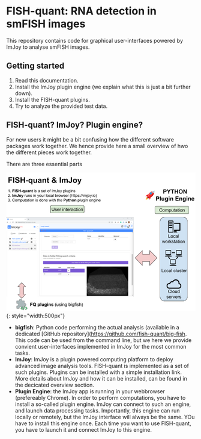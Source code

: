# FISH-quant: RNA detection in smFISH images

This repository contains code for graphical user-interfaces powered by ImJoy
to analyse smFISH images. 

## Getting started ##

1. Read this documentation.
2. Install the ImJoy plugin engine (we explain what this is just a bit further down).
3. Install the FISH-quant plugins.
4. Try to analyze the provided test data.

## FISH-quant? ImJoy? Plugin engine?

For new users it might be a bit confusing how the different software packages work together. 
We hence provide here a small overview of hwo the different pieces work together. 

There are three  essential parts

![fq-get-version.gif](img/fq-imjoy-overview.png){: style="width:500px"}

* **bigfish**: Python code performing the actual analysis (available in a dedicated [GitHub repository](https://github.com/fish-quant/big-fish. This code can be used from the command line, but we here we provide convient user-interfaces implemented in ImJoy for the most common tasks. 
* **ImJoy**: ImJoy is a plugin powered computing platform to deploy advanced image analysis tools. FISH-quant is implemented as a set of such plugins. Plugins can be installed with a simple installation link. More details about ImJoy and how it can be installed, can be found in the decicated overview section.
* **Plugin Engine**: the ImJoy app is running in your webbrowser (prefereably Chrome). In order to perform computations, you have to install a 
so-called plugin engine. ImJoy can connect to such an engine, and launch data processing tasks. Importantly, this engine can run locally or remotely, but the ImJoy interface will always be the same. YOu have to install this engine once. Each time you want to use FISH-quant, you have to launch it and connect ImJoy to this engine.

